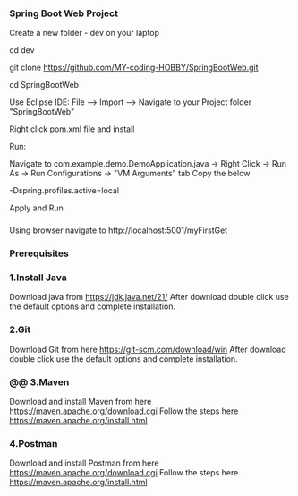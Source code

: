 ### Spring Boot Web Project

Create a new folder - dev on your laptop

cd dev

git clone https://github.com/MY-coding-HOBBY/SpringBootWeb.git

cd SpringBootWeb

Use Eclipse IDE: File --> Import --> Navigate to your Project folder "SpringBootWeb" 

Right click pom.xml file and install

Run: 

Navigate to com.example.demo.DemoApplication.java -> Right Click -> Run As -> Run Configurations ->  "VM Arguments" tab Copy the below

-Dspring.profiles.active=local 

Apply and Run
### 
Using browser navigate to http://localhost:5001/myFirstGet


### Prerequisites
### 1.Install Java
Download java from https://jdk.java.net/21/
After download double click use the default options and complete installation.

### 2.Git
Download Git from here https://git-scm.com/download/win
After download double click use the default options and complete installation.


### @@ 3.Maven
Download and install Maven from here https://maven.apache.org/download.cgi
Follow the steps here https://maven.apache.org/install.html

### 4.Postman
Download and install Postman from here https://maven.apache.org/download.cgi
Follow the steps here https://maven.apache.org/install.html


